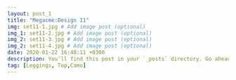 ```yaml
---
layout: post_1
title: "Megacme:Design 11"
img: set11-1.jpg # Add image post (optional)
img_1: set11-2.jpg # Add image post (optional)
img_2: set11-3.jpg # Add image post (optional)
img_2: set11-4.jpg # Add image post (optional)
date: 2020-01-22 16:40:11 +0300
description: You’ll find this post in your `_posts` directory. Go ahead and edit it and re-build the site to see your changes. # Add post description (optional)
tag: [Leggings, Top,Camo]
---
```


